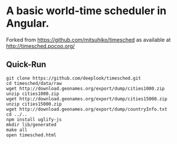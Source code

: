 # A basic world-time scheduler in Angular.

Forked from https://github.com/mitsuhiko/timesched as available at http://timesched.pocoo.org/

## Quick-Run

```
git clone https://github.com/deeplook/timesched.git
cd timesched/data/raw
wget http://download.geonames.org/export/dump/cities1000.zip
unzip cities1000.zip
wget http://download.geonames.org/export/dump/cities15000.zip
unzip cities15000.zip
wget http://download.geonames.org/export/dump/countryInfo.txt
cd ../..
npm install uglify-js
mkdir lib/generated
make all
open timesched.html
```
